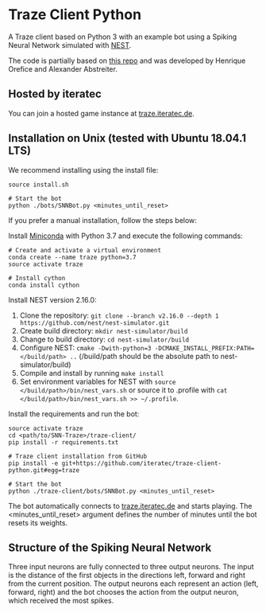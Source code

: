 # Traze Client Python
A Traze client based on Python 3 with an example bot using a Spiking Neural Network simulated with [NEST](http://www.nest-simulator.org/).

The code is partially based on [this repo](https://github.com/YuriyGuts/snake-ai-reinforcement) and was developed by Henrique Orefice and Alexander Abstreiter.

## Hosted by iteratec
You can join a hosted game instance at [traze.iteratec.de](https://traze.iteratec.de).

## Installation on Unix (tested with Ubuntu 18.04.1 LTS)

We recommend installing using the install file:
```
source install.sh

# Start the bot
python ./bots/SNNBot.py <minutes_until_reset>
```

If you prefer a manual installation, follow the steps below:

Install [Miniconda](https://conda.io/miniconda.html) with Python 3.7 and execute the following commands:
```
# Create and activate a virtual environment
conda create --name traze python=3.7
source activate traze

# Install cython
conda install cython
```

Install NEST version 2.16.0:
1. Clone the repository: `git clone --branch v2.16.0 --depth 1 https://github.com/nest/nest-simulator.git`
2. Create build directory: `mkdir nest-simulator/build`
3. Change to build directory: `cd nest-simulator/build`
4. Configure NEST: `cmake -Dwith-python=3 -DCMAKE_INSTALL_PREFIX:PATH=</build/path> ..` (/build/path should be the absolute path to nest-simulator/build)
5. Compile and install by running `make install`
6. Set environment variables for NEST with `source </build/path>/bin/nest_vars.sh`
or source it to .profile with `cat </build/path>/bin/nest_vars.sh >> ~/.profile`.

Install the requirements and run the bot:
```
source activate traze
cd <path/to/SNN-Traze>/traze-client/
pip install -r requirements.txt

# Traze client installation from GitHub
pip install -e git+https://github.com/iteratec/traze-client-python.git#egg=traze

# Start the bot
python ./traze-client/bots/SNNBot.py <minutes_until_reset>
```

The bot automatically connects to [traze.iteratec.de](https://traze.iteratec.de/watch) and starts playing. The <minutes_until_reset> argument defines the number of minutes until the bot resets its weights.

## Structure of the Spiking Neural Network
Three input neurons are fully connected to three output neurons. The input is the distance of the first objects in the directions left, forward and right from the current position.
The output neurons each represent an action (left, forward, right) and the bot chooses the action from the output neuron, which received the most spikes.
